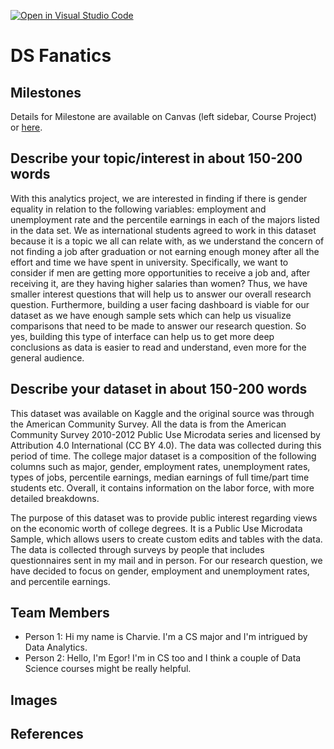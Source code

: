 [![Open in Visual Studio Code](https://classroom.github.com/assets/open-in-vscode-f059dc9a6f8d3a56e377f745f24479a46679e63a5d9fe6f495e02850cd0d8118.svg)](https://classroom.github.com/online_ide?assignment_repo_id=5875888&assignment_repo_type=AssignmentRepo)
# DS Fanatics


## Milestones

Details for Milestone are available on Canvas (left sidebar, Course Project) or [here](https://firas.moosvi.com/courses/data301/project/milestone01.html).

## Describe your topic/interest in about 150-200 words

With this analytics project, we are interested in finding if there is gender equality in relation to the following variables: employment and unemployment rate and the percentile earnings in each of the majors listed in the data set. We as international students agreed to work in this dataset because it is a topic we all can relate with, as we understand the concern of not finding a job after graduation or not earning enough money after all the effort and time we have spent in university. Specifically, we want to consider if men are getting more opportunities to receive a job and, after receiving it, are they having higher salaries than women? Thus, we have smaller interest questions that will help us to answer our overall research question. Furthermore, building a user facing dashboard is viable for our dataset as we have enough sample sets which can help us visualize comparisons that need to be made to answer our research question. So yes, building this type of interface can help us to get more deep conclusions as data is easier to read and understand, even more for the general audience. 

## Describe your dataset in about 150-200 words

This dataset was available on Kaggle and the original source was through the American Community Survey. All the data is from the American Community Survey 2010-2012 Public Use Microdata series and licensed by Attribution 4.0 International (CC BY 4.0). The data was collected during this period of time. The college major dataset is a composition of the following columns such as major, gender, employment rates, unemployment rates, types of jobs, percentile earnings, median earnings of full time/part time students etc. Overall, it contains information on the labor force, with more detailed breakdowns.

The purpose of this dataset was to provide public interest regarding views on the economic worth of college degrees. It is a Public Use Microdata Sample, which allows users to create custom edits and tables with the data. The data is collected through surveys by people that includes questionnaires sent in my mail and in person. For our research question, we have decided to focus on gender, employment and unemployment rates, and percentile earnings. 

## Team Members

- Person 1: Hi my name is Charvie. I'm a CS major and I'm intrigued by Data Analytics. 
- Person 2: Hello, I'm Egor! I'm in CS too and I think a couple of Data Science courses might be really helpful.

## Images

## References



